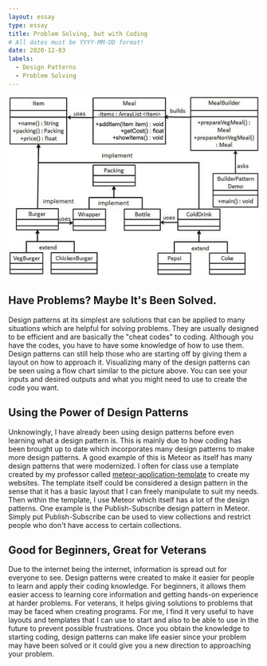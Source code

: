 ```yaml
---
layout: essay
type: essay
title: Problem Solving, but with Coding
# All dates must be YYYY-MM-DD format!
date: 2020-12-03
labels:
  - Design Patterns
  - Problem Solving
---
```


<img class="ui medium centered image" src="../images/patterns.jpg">

## Have Problems? Maybe It's Been Solved.

Design patterns at its simplest are solutions that can be applied to many situations which are helpful for solving problems. They are usually designed to be efficient and are basically the "cheat codes" to coding. Although you have the codes, you have to have some knowledge of how to use them. Design patterns can still help those who are starting off by giving them a layout on how to approach it. Visualizing many of the design patterns can be seen using a flow chart similar to the picture above. You can see your inputs and desired outputs and what you might need to use to create the code you want. 

## Using the Power of Design Patterns

Unknowingly, I have already been using design patterns before even learning what a design pattern is. This is mainly due to how coding has been brought up to date which incorporates many design patterns to make more design patterns. A good example of this is Meteor as itself has many design patterns that were modernized. I often for class use a template created by my professor called [meteor-application-template](https://ics-software-engineering.github.io/meteor-application-template-react/) to create my websites. The template itself could be considered a design pattern in the sense that it has a basic layout that I can freely manipulate to suit my needs. Then within the template, I use Meteor which itself has a lot of the design patterns. One example is the Publish-Subscribe design pattern in Meteor. Simply put Publish-Subscribe can be used to view collections and restrict people who don't have access to certain collections.

## Good for Beginners, Great for Veterans

Due to the internet being the internet, information is spread out for everyone to see. Design patterns were created to make it easier for people to learn and apply their coding knowledge. For beginners, it allows them easier access to learning core information and getting hands-on experience at harder problems. For veterans, it helps giving solutions to problems that may be faced when creating programs. For me, I find it very useful to have layouts and templates that I can use to start and also to be able to use in the future to prevent possible frustrations. Once you obtain the knowledge to starting coding, design patterns can make life easier since your problem may have been solved or it could give you a new direction to approaching your problem.
